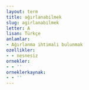 ```yaml
---
layout: term
title: ağırlanabilmek
slug: agirlanabilmek
letter: A
lisan: Türkçe
anlamlar:
- Ağırlanma ihtimali bulunmak
ozellikler:
- - nesnesiz
ornekler:
- - ''
orneklerkaynak:
- - ''
---
```

